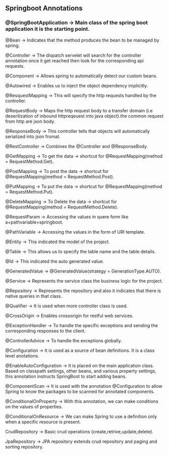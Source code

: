 ## Springboot Annotations

### @SpringBootApplication      ->		Main class of the spring boot application it is the starting point.

@Bean 				              ->		Indicates that the method produces the bean to be managed by spring.

@Controller                 ->		The dispatch servelet will search for the controller annotation once it get reached then look 										for the corresponding api requests.

@Component				          -> 		Allows spring to automatically detect our custom beans.

@Autowired			            -> 		Enables us to inject the object dependency implicitly.

@ResquestMapping            ->		This will specify the http requests handled by the controller.

@RequestBody			          ->		Maps the http request body to a transfer domain (i.e deserilization of inbound httpreqeuest 										into java object).the common request from http are json body.

@ResponseBody   		        -> 		This controller tells that objects will automatically serialized into json fromat. 

@RestController             -> 		Combines the @Controller and @ResponseBody.

@GetMapping			  	        ->		To get the data -> shortcut for @RequestMapping(method = RequestMethod.Get).

@PostMapping			          -> 		To post the data -> shortcut for @RequestMapping(method = RequestMethod.Post).

@PutMapping				          ->		To put the data -> shortcut for @RequestMapping(method = RequestMethod.Put).

@DeleteMapping			        -> 		To Delete the data -> shortcut for @RequestMapping(method = RequestMethod.Delete).

@RequestParam			          -> 		Accessing the values in quere form like a+pathvariable+springboot.

@PathVariable			          -> 		Accessing the values in the form of URI template.

@Entity					            ->		This indicated the model of the project.

@Table 					            ->		This allows us to specify the table name and the table details.

@Id 					              -> 		This indicated the auto generated value. 

@GeneratedValue			        ->		@GeneratedValue(strategy = GenerationType.AUTO).

@Service				            -> 		Represents the service class the business logic for the project.

@Repository				          -> 		Represents the repository and also it indicates that there is native queries in that class.

@Qualifier		   		        ->		It is used when more controller class is used.

@CrossOrigin		            ->		Enables crossorigin for restful web services.

@ExceptionHandler	          ->		To handle the specific exceptions and sending the corresponding responses to the client.

@ControllerAdvice		        -> 		To handle the exceptions globally.

@Configuration    		      -> 		It is used as a source of bean definitions. It is a class level anotations.

@EnableAutoConfiguration    ->		It is placed on the main application class. Based on classpath settings, other beans, and 											various property settings, this annotation instructs SpringBoot to start adding beans.

@ComponentScan	            ->		It is used with the annotation @Configuration to allow Spring to know the packages to be 											scanned for annotated components.

@ConditionalOnProperty	    ->		With this annotation, we can make conditions on the values of properties.

@ConditionalOnResource	    ->		We can make Spring to use a definition only when a specific resource is present. 	

CrudRepository			        ->		Basic crud operations (create,retrive,update,delete).

JpaRepository		            ->		JPA repository extends crud repository and paging and sorting repository.


 



